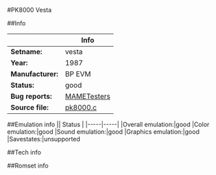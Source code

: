 #PK8000 Vesta

##Info

||Info|
|-----|-----|
|**Setname:**|vesta
|**Year:**|1987
|**Manufacturer:**|BP EVM
|**Status:**|good
|**Bug reports:**|[MAMETesters](http://mametesters.org/view_all_set.php?type=1&temporary=y&search=pk8000.c)
|**Source file:**|[pk8000.c](https://github.com/mamedev/mame/blob/master/src/mess/drivers/pk8000.c)

##Emulation info
|| Status |
|-----|-----|
|Overall emulation:|good
|Color emulation:|good
|Sound emulation:|good
|Graphics emulation:|good
|Savestates:|unsupported

##Tech info

##Romset info

<!--- START OF EDITED COMMENT DO NOT TOUCH TEXT ABOVE-->
